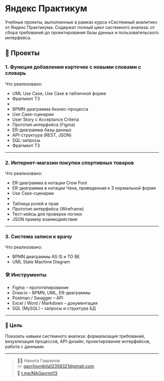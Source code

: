# Яндекс Практикум
Учебные проекты, выполненные в рамках курса «Системный аналитик» от Яндекс Практикума.  Содержат полный цикл системного анализа: от сбора требований до проектирования базы данных и пользовательского интерфейса.

## 📂 Проекты

### 1. Функция добавления карточек с новыми словами с словарь

Что реализовано:
- UML Use Case, Use Case в табличной форме
- Фрагмент ТЗ
- 
- BPMN-диаграмма бизнес-процесса
- Use Case-сценарии
- User Story с Acceptance Criteria
- Прототип интерфейса (Figma)
- ER-диаграмма базы данных
- API-структура (REST, JSON)
- SQL-запросы
- Фрагмент ТЗ

---

### 2. Интернет-магазин покупки спортивных товаров

Что реализовано:
- ER-диаграмма в нотации Crow Foot
- ER-диаграмма в нотации Чена, приведенная к 3 нормальной форме
- Use Case-сценарии
- 
- Таблица ролей и прав
- Прототип интерфейса (Wireframe)
- Тест-кейсы для проверки логики
- JSON пример взаимодействия

---

### 3. Система записи к врачу

Что реализовано:
- BPMN диаграммы AS IS и TO BE
- UML State Machine Diagram


### 🛠 Инструменты
- Figma – прототипирование
- Draw.io – BPMN, UML, ER-диаграммы
- Postman / Swagger – API
- Excel / Word / Markdown – документация
- SQL (MySQL) – запросы и структура БД

---

### 📌 Цель

Показать навыки системного анализа: формализация требований, визуализация процессов, API-дизайн, проектирование интерфейсов, работа с данными.

---

> 👨‍💻 Никита Гаврилов  
> ✉️ [gavrilovnikita12358321@gmail.com](mailto:gavrilovnikita12358321@gmail.com)  
> 🔗 [t.me/NikGavrmt13](https://t.me/NikGavrmt13)
